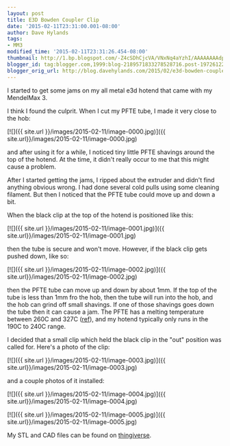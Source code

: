 ```yaml
---
layout: post
title: E3D Bowden Coupler Clip
date: '2015-02-11T23:31:00.001-08:00'
author: Dave Hylands
tags:
- MM3
modified_time: '2015-02-11T23:31:26.454-08:00'
thumbnail: http://1.bp.blogspot.com/-Z4cSDhCjcVA/VNxNq4aYzhI/AAAAAAAAdpo/CDGoupOXRXc/s72-c/IMG_20141214_003055.jpg
blogger_id: tag:blogger.com,1999:blog-2189571833278528716.post-1972612241242804210
blogger_orig_url: http://blog.davehylands.com/2015/02/e3d-bowden-coupler-clip.html
---
```


I started to get some jams on my all metal e3d hotend that came with my
MendelMax 3.

I think I found the culprit. When I cut my PFTE tube, I made it very close to
the hob:

[![]({{ site.url }}/images/2015-02-11/image-0000.jpg)]({{ site.url}}/images/2015-02-11/image-0000.jpg)


and after using it for a while, I noticed tiny little PFTE shavings around the
top of the hotend. At the time, it didn't really occur to me that this might
cause a problem.

After I started getting the jams, I ripped about the extruder and didn't find
anything obvious wrong. I had done several cold pulls using some cleaning
filament. But then I noticed that the PFTE tube could move up and down a bit.

When the black clip at the top of the hotend is positioned like this:

[![]({{ site.url }}/images/2015-02-11/image-0001.jpg)]({{ site.url}}/images/2015-02-11/image-0001.jpg)


then the tube is secure and won't move. However, if the black clip gets pushed
down, like so:

[![]({{ site.url }}/images/2015-02-11/image-0002.jpg)]({{ site.url}}/images/2015-02-11/image-0002.jpg)


then the PFTE tube can move up and down by about 1mm. If the top of the tube
is less than 1mm fro the hob, then the tube will run into the hob, and the hob
can grind off small shavings. If one of those shavings goes down the tube then
it can cause a jam. The PFTE has a melting temperature between 260C and 327C
([ref](http://reprap.org/wiki/PTFE)), and my hotend typically only runs in the
190C to 240C range.

I decided that a small clip which held the black clip in the "out" position
was called for. Here's a photo of the clip:

[![]({{ site.url }}/images/2015-02-11/image-0003.jpg)]({{ site.url}}/images/2015-02-11/image-0003.jpg)


and a couple photos of it installed:

[![]({{ site.url }}/images/2015-02-11/image-0004.jpg)]({{ site.url}}/images/2015-02-11/image-0004.jpg)



[![]({{ site.url }}/images/2015-02-11/image-0005.jpg)]({{ site.url}}/images/2015-02-11/image-0005.jpg)



My STL and CAD files can be found on
[thingiverse](http://www.thingiverse.com/thing:678817).



